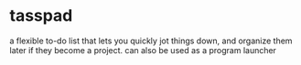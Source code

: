 # tasspad
a flexible to-do list that lets you quickly jot things down, and organize them later if they become a project. can also be used as a program launcher
